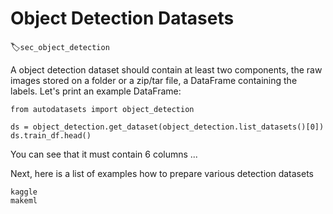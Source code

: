 # Object Detection Datasets
:label:`sec_object_detection`

A object detection dataset should contain at least two components, the raw images stored on a folder or a zip/tar file, a DataFrame containing the labels. Let's print an example DataFrame:

```{.python .input}
from autodatasets import object_detection

ds = object_detection.get_dataset(object_detection.list_datasets()[0])
ds.train_df.head()
```

You can see that it must contain 6 columns ...

Next, here is a list of examples how to prepare various detection datasets

```toc
kaggle
makeml
```

